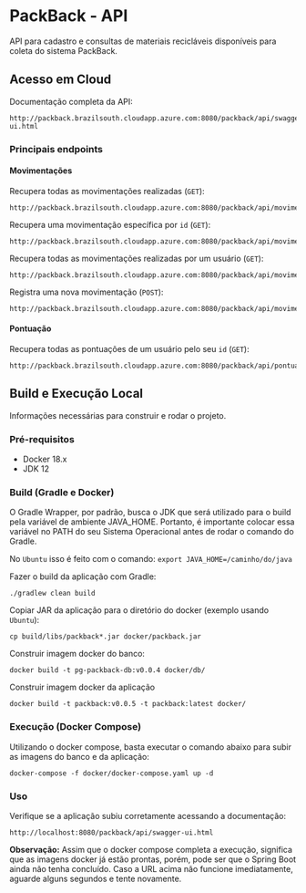# PackBack - API

API para cadastro e consultas de materiais recicláveis disponíveis para coleta do sistema PackBack.

## Acesso em Cloud

Documentação completa da API:

```
http://packback.brazilsouth.cloudapp.azure.com:8080/packback/api/swagger-ui.html
```

### Principais endpoints

#### Movimentações

Recupera todas as movimentações realizadas (`GET`):
```
http://packback.brazilsouth.cloudapp.azure.com:8080/packback/api/movimentacoes
```

Recupera uma movimentação específica por `id` (`GET`):
```
http://packback.brazilsouth.cloudapp.azure.com:8080/packback/api/movimentacoes/{id}
```

Recupera todas as movimentações realizadas por um usuário (`GET`):
```
http://packback.brazilsouth.cloudapp.azure.com:8080/packback/api/movimentacoes/usuario/{idUsuario}
```

Registra uma nova movimentação (`POST`):
```
http://packback.brazilsouth.cloudapp.azure.com:8080/packback/api/movimentacoes/movimenta/{idEmbalagem}/de/{idUsuarioOrigem}/para/{idUsuarioDestino}
```

#### Pontuação

Recupera todas as pontuações de um usuário pelo seu `id` (`GET`):
```
http://packback.brazilsouth.cloudapp.azure.com:8080/packback/api/pontuacoes/{idUsuario}
```

## Build e Execução Local

Informações necessárias para construir e rodar o projeto.

### Pré-requisitos

- Docker 18.x
- JDK 12

### Build (Gradle e Docker)

O Gradle Wrapper, por padrão, busca o JDK que será utilizado para o build pela variável de ambiente JAVA_HOME.
Portanto, é importante colocar essa variável no PATH do seu Sistema Operacional antes de rodar o comando do Gradle.

No `Ubuntu` isso é feito com o comando: `export JAVA_HOME=/caminho/do/java`

Fazer o build da aplicação com Gradle:
```
./gradlew clean build
```

Copiar JAR da aplicação para o diretório do docker (exemplo usando `Ubuntu`):
```
cp build/libs/packback*.jar docker/packback.jar
```

Construir imagem docker do banco:
```
docker build -t pg-packback-db:v0.0.4 docker/db/
```

Construir imagem docker da aplicação
```
docker build -t packback:v0.0.5 -t packback:latest docker/
```

### Execução (Docker Compose)

Utilizando o docker compose, basta executar o comando abaixo para subir as imagens do banco e da aplicação:

```
docker-compose -f docker/docker-compose.yaml up -d
```

### Uso

Verifique se a aplicação subiu corretamente acessando a documentação:
```
http://localhost:8080/packback/api/swagger-ui.html
```

**Observação:** Assim que o docker compose completa a execução, significa que as imagens docker já estão prontas, 
porém, pode ser que o Spring Boot ainda não tenha concluído. Caso a URL acima não funcione imediatamente, 
aguarde alguns segundos e tente novamente.
